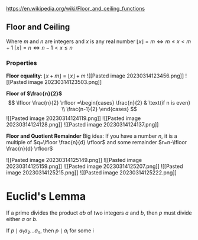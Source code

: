 https://en.wikipedia.org/wiki/Floor_and_ceiling_functions
## Floor and Ceiling
Where $m$ and $n$ are integers and $x$ is any real number
$\lfloor x \rfloor=m \iff m\leq x<m+1$ 
$\lceil x \rceil=n \iff n-1<x\leq n$

### Properties
**Floor equality**: $\lfloor x+m \rfloor=\lfloor x \rfloor+m$
![[Pasted image 20230314123456.png]]
![[Pasted image 20230314123503.png]]

**Floor of $\frac{n}{2}$**
$$
\lfloor \frac{n}{2} \rfloor =\begin{cases}
\frac{n}{2} & \text{if n is even} \\
\frac{n-1}{2}
\end{cases}
$$
![[Pasted image 20230314124119.png]]
![[Pasted image 20230314124128.png]]
![[Pasted image 20230314124137.png]]

**Floor and Quotient Remainder**
Big idea: If you have a number $n$, it is a multiple of $q=\lfloor \frac{n}{d} \rfloor$ and some remainder $r=n-\lfloor \frac{n}{d} \rfloor$

![[Pasted image 20230314125149.png]]
![[Pasted image 20230314125159.png]]
![[Pasted image 20230314125207.png]]
![[Pasted image 20230314125215.png]]
![[Pasted image 20230314125222.png]]

# Euclid's Lemma
If a prime divides the product $ab$ of two integers $a$ and $b$, then $p$ must divide either $a$ or $b$.

If $p \mid a_{1}a_{2}\dots a_{n}$, then $p\mid a_{i}$ for some i